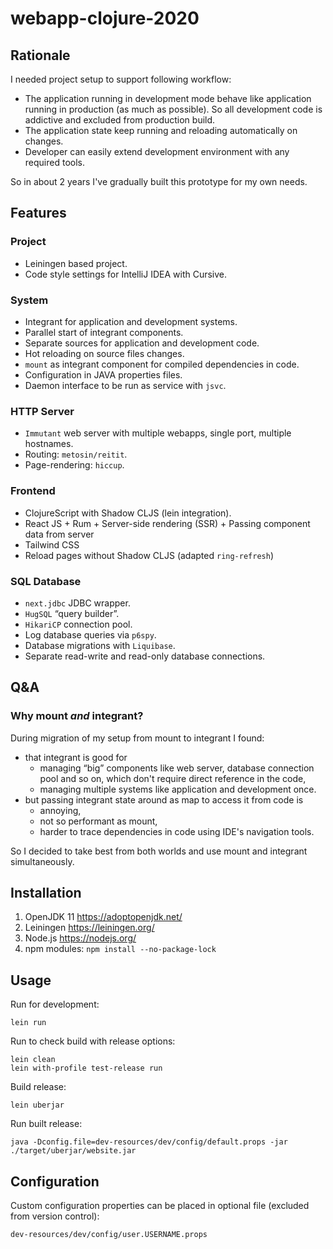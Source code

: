 # webapp-clojure-2020

## Rationale

I needed project setup to support following workflow:

- The application running in development mode behave like application running in production 
  (as much as possible). So all development code is addictive and excluded from production build.
- The application state keep running and reloading automatically on changes.
- Developer can easily extend development environment with any required tools.

So in about 2 years I've gradually built this prototype for my own needs. 

## Features

### Project

- Leiningen based project.
- Code style settings for IntelliJ IDEA with Cursive.

### System

- Integrant for application and development systems.
- Parallel start of integrant components.
- Separate sources for application and development code.
- Hot reloading on source files changes.
- `mount` as integrant component for compiled dependencies in code.
- Configuration in JAVA properties files.
- Daemon interface to be run as service with `jsvc`.  

### HTTP Server

- `Immutant` web server with multiple webapps, single port, multiple hostnames.
- Routing: `metosin/reitit`.
- Page-rendering: `hiccup`.

### Frontend

- ClojureScript with Shadow CLJS (lein integration).
- React JS + Rum + Server-side rendering (SSR) + Passing component data from server
- Tailwind CSS
- Reload pages without Shadow CLJS (adapted `ring-refresh`)

### SQL Database

- `next.jdbc` JDBC wrapper.
- `HugSQL` “query builder”.
- `HikariCP` connection pool.
- Log database queries via `p6spy`.
- Database migrations with `Liquibase`.
- Separate read-write and read-only database connections.

## Q&A

### Why mount _and_ integrant?

During migration of my setup from mount to integrant I found:
- that integrant is good for 
  - managing “big” components like web server, database connection pool and so on, 
    which don't require direct reference in the code,
  - managing multiple systems like application and development once. 
- but passing integrant state around as map to access it from code is
  - annoying,
  - not so performant as mount,
  - harder to trace dependencies in code using IDE's navigation tools.
  
So I decided to take best from both worlds and use mount and integrant simultaneously.   

## Installation

1. OpenJDK 11 https://adoptopenjdk.net/
2. Leiningen https://leiningen.org/
3. Node.js https://nodejs.org/
4. npm modules: `npm install --no-package-lock`

## Usage

Run for development:

    lein run

Run to check build with release options:

    lein clean
    lein with-profile test-release run

Build release:

    lein uberjar
    
Run built release:

    java -Dconfig.file=dev-resources/dev/config/default.props -jar ./target/uberjar/website.jar

## Configuration

Custom configuration properties can be placed in optional file (excluded from version control):

    dev-resources/dev/config/user.USERNAME.props
